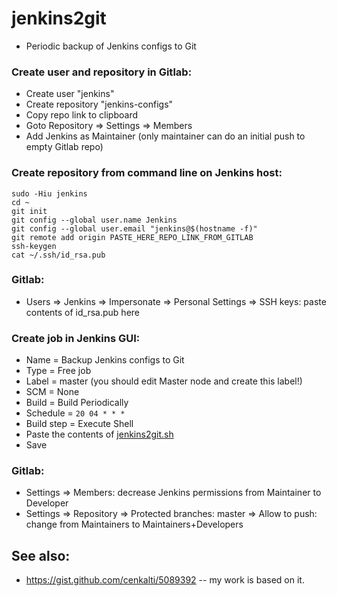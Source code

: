 # jenkins2git

* Periodic backup of Jenkins configs to Git

### Create user and repository in Gitlab:

* Create user "jenkins"
* Create repository "jenkins-configs"
* Copy repo link to clipboard
* Goto Repository => Settings => Members
* Add Jenkins as Maintainer (only maintainer can do an initial push to empty Gitlab repo)

### Create repository from command line on Jenkins host:

```
sudo -Hiu jenkins
cd ~
git init
git config --global user.name Jenkins
git config --global user.email "jenkins@$(hostname -f)"
git remote add origin PASTE_HERE_REPO_LINK_FROM_GITLAB
ssh-keygen
cat ~/.ssh/id_rsa.pub
```

### Gitlab:

* Users => Jenkins => Impersonate => Personal Settings => SSH keys: paste contents of id_rsa.pub here

### Create job in Jenkins GUI:

* Name = Backup Jenkins configs to Git
* Type = Free job
* Label = master (you should edit Master node and create this label!)
* SCM = None
* Build = Build Periodically
* Schedule = `20 04 * * *`
* Build step = Execute Shell
* Paste the contents of [jenkins2git.sh](jenkins2git.sh)
* Save

### Gitlab:

* Settings => Members: decrease Jenkins permissions from Maintainer to Developer
* Settings => Repository => Protected branches: master => Allow to push: change from Maintainers to Maintainers+Developers

## See also:

* https://gist.github.com/cenkalti/5089392 -- my work is based on it.
